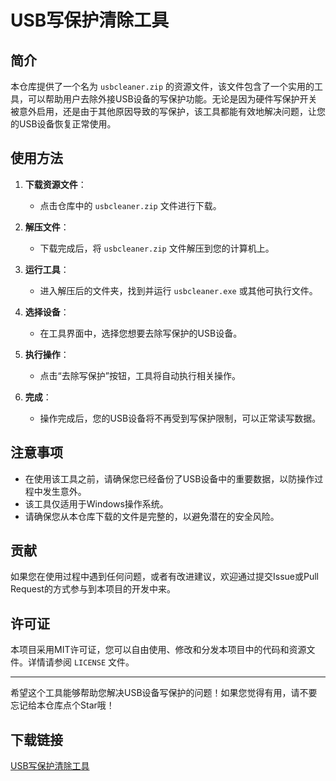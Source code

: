 # USB写保护清除工具

## 简介

本仓库提供了一个名为 `usbcleaner.zip` 的资源文件，该文件包含了一个实用的工具，可以帮助用户去除外接USB设备的写保护功能。无论是因为硬件写保护开关被意外启用，还是由于其他原因导致的写保护，该工具都能有效地解决问题，让您的USB设备恢复正常使用。

## 使用方法

1. **下载资源文件**：
   - 点击仓库中的 `usbcleaner.zip` 文件进行下载。

2. **解压文件**：
   - 下载完成后，将 `usbcleaner.zip` 文件解压到您的计算机上。

3. **运行工具**：
   - 进入解压后的文件夹，找到并运行 `usbcleaner.exe` 或其他可执行文件。

4. **选择设备**：
   - 在工具界面中，选择您想要去除写保护的USB设备。

5. **执行操作**：
   - 点击“去除写保护”按钮，工具将自动执行相关操作。

6. **完成**：
   - 操作完成后，您的USB设备将不再受到写保护限制，可以正常读写数据。

## 注意事项

- 在使用该工具之前，请确保您已经备份了USB设备中的重要数据，以防操作过程中发生意外。
- 该工具仅适用于Windows操作系统。
- 请确保您从本仓库下载的文件是完整的，以避免潜在的安全风险。

## 贡献

如果您在使用过程中遇到任何问题，或者有改进建议，欢迎通过提交Issue或Pull Request的方式参与到本项目的开发中来。

## 许可证

本项目采用MIT许可证，您可以自由使用、修改和分发本项目中的代码和资源文件。详情请参阅 `LICENSE` 文件。

---

希望这个工具能够帮助您解决USB设备写保护的问题！如果您觉得有用，请不要忘记给本仓库点个Star哦！

## 下载链接

[USB写保护清除工具](https://pan.quark.cn/s/5893b34fc28c)
